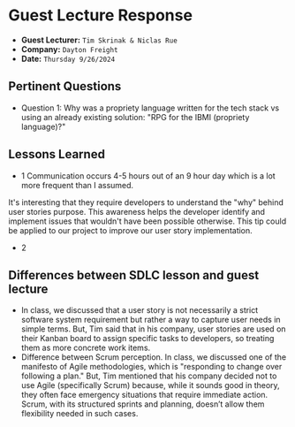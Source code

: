 # Guest Lecture Response
* **Guest Lecturer:** `Tim Skrinak & Niclas Rue`
* **Company:** `Dayton Freight`
* **Date:** `Thursday 9/26/2024`

## Pertinent Questions
* Question 1: Why was a propriety language written for the tech stack vs using an already existing solution: "RPG for the IBMI (propriety language)?"

## Lessons Learned
* 1
Communication occurs 4-5 hours out of an 9 hour day which is a lot more frequent than I assumed.

It's interesting that they require developers to understand the "why" behind user stories purpose. This awareness helps the developer identify and implement issues that wouldn't have been possible otherwise. This tip could be applied to our project to improve our user story implementation.

* 2

## Differences between SDLC lesson and guest lecture
 * In class, we discussed that a user story is not necessarily a strict software system requirement but rather a way to capture user needs in simple terms.
   But, Tim said that in his  company, user stories are used on their Kanban board to assign specific tasks to developers, so treating them as more concrete work items.
 * Difference between Scrum perception. In class, we discussed one of the manifesto of Agile methodologies, which is "responding to change over following a plan."
   But, Tim mentioned that his company decided not to use Agile (specifically Scrum) because, while it sounds good in theory, they often face emergency situations that require immediate action. Scrum, with its structured sprints and planning, doesn’t allow them flexibility needed in such cases. 
